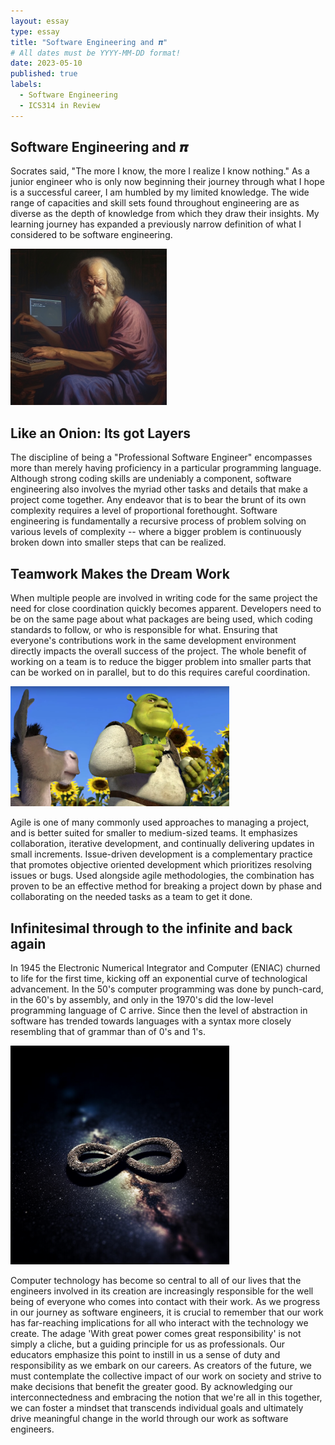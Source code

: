 ```yaml
---
layout: essay
type: essay
title: "Software Engineering and 𝝅"
# All dates must be YYYY-MM-DD format!
date: 2023-05-10
published: true
labels:
  - Software Engineering
  - ICS314 in Review
---
```


## Software Engineering and 𝝅
Socrates said, "The more I know, the more I realize I know nothing."  As a junior engineer who is only now beginning their journey through what I hope is a successful career, I am humbled by my limited knowledge.  The wide range of capacities and skill sets found throughout engineering are as diverse as the depth of knowledge from which they draw their insights.  My learning journey has expanded a previously narrow definition of what I considered to be software engineering.

<img width="250" class="float-end pe-4" src="/img/essayPics/socrates_the_brogrammer.png" alt="Socrates">

## Like an Onion: Its got Layers
The discipline of being a "Professional Software Engineer" encompasses more than merely having proficiency in a particular programming language.  Although strong coding skills are undeniably a component, software engineering also involves the myriad other tasks and details that make a project come together. Any endeavor that is to bear the brunt of its own complexity requires a level of proportional forethought.  Software engineering is fundamentally a recursive process of problem solving on various levels of complexity -- where a bigger problem is continuously broken down into smaller steps that can be realized.

## Teamwork Makes the Dream Work
When multiple people are involved in writing code for the same project the need for close coordination quickly becomes apparent.  Developers need to be on the same page about what packages are being used, which coding standards to follow, or who is responsible for what.  Ensuring that everyone's contributions work in the same development environment directly impacts the overall success of the project.  The whole benefit of working on a team is to reduce the bigger problem into smaller parts that can be worked on in parallel, but to do this requires careful coordination. 

<img width="350" class="float-start pe-4" src="/img/essayPics/shrek_onion.png" alt="Onion Layered">

Agile is one of many commonly used approaches to managing a project, and is better suited for smaller to medium-sized teams.  It emphasizes collaboration, iterative development, and continually delivering updates in small increments. Issue-driven development is a complementary practice that promotes objective oriented development which prioritizes resolving issues or bugs.  Used alongside agile methodologies, the combination has proven to be an effective method for breaking a project down by phase and collaborating on the needed tasks as a team to get it done.

## Infinitesimal through to the infinite and back again
In 1945 the Electronic Numerical Integrator and Computer (ENIAC) churned to life for the first time, kicking off an exponential curve of technological advancement.  In the 50's computer programming was done by punch-card, in the 60's by assembly, and only in the 1970's did the low-level programming language of C arrive.  Since then the level of abstraction in software has trended towards languages with a syntax more closely resembling that of grammar than of 0's and 1's.  

<img width="350" class="float-end pe-4" src="/img/essayPics/cosmic_infinity.png" alt="Infinity">

Computer technology has become so central to all of our lives that the engineers involved in its creation are increasingly responsible for the well being of everyone who comes into contact with their work.  As we progress in our journey as software engineers, it is crucial to remember that our work has far-reaching implications for all who interact with the technology we create. The adage 'With great power comes great responsibility' is not simply a cliche, but a guiding principle for us as professionals. Our educators emphasize this point to instill in us a sense of duty and responsibility as we embark on our careers. As creators of the future, we must contemplate the collective impact of our work on society and strive to make decisions that benefit the greater good. By acknowledging our interconnectedness and embracing the notion that we're all in this together, we can foster a mindset that transcends individual goals and ultimately drive meaningful change in the world through our work as software engineers.



